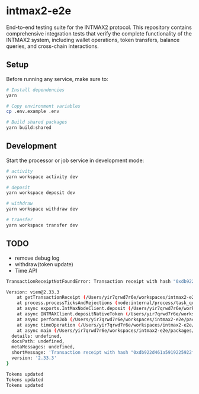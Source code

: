 # intmax2-e2e

End-to-end testing suite for the INTMAX2 protocol. This repository contains comprehensive integration tests that verify the complete functionality of the INTMAX2 system, including wallet operations, token transfers, balance queries, and cross-chain interactions.

## Setup

Before running any service, make sure to:

```sh
# Install dependencies
yarn

# Copy environment variables
cp .env.example .env

# Build shared packages
yarn build:shared
```

## Development

Start the processor or job service in development mode:

```sh
# activity
yarn workspace activity dev

# deposit
yarn workspace deposit dev

# withdraw
yarn workspace withdraw dev

# transfer
yarn workspace transfer dev
```

## TODO

- remove debug log
- withdraw(token update)
- Time API

```sh
TransactionReceiptNotFoundError: Transaction receipt with hash "0xdb922d461a5919225922f2fa4821bb8a160b759d80b2f28ea8123a7622b1ee22" could not be found. The Transaction may not be processed on a block yet.

Version: viem@2.33.3
    at getTransactionReceipt (/Users/yir7qrwd7r6e/workspaces/intmax2-e2e/node_modules/viem/actions/public/getTransactionReceipt.ts:66:23)
    at process.processTicksAndRejections (node:internal/process/task_queues:105:5)
    at async exports.IntMaxNodeClient.deposit (/Users/yir7qrwd7r6e/workspaces/intmax2-e2e/node_modules/intmax2-server-sdk/src/node/index.ts:789:15)
    at async INTMAXClient.depositNativeToken (/Users/yir7qrwd7r6e/workspaces/intmax2-e2e/packages/e2e/src/lib/intmax.ts:164:23)
    at async performJob (/Users/yir7qrwd7r6e/workspaces/intmax2-e2e/packages/e2e/src/service/job.service.ts:14:25)
    at async timeOperation (/Users/yir7qrwd7r6e/workspaces/intmax2-e2e/packages/shared/src/lib/operation.ts:13:20)
    at async main (/Users/yir7qrwd7r6e/workspaces/intmax2-e2e/packages/e2e/src/index.ts:8:35) {
  details: undefined,
  docsPath: undefined,
  metaMessages: undefined,
  shortMessage: 'Transaction receipt with hash "0xdb922d461a5919225922f2fa4821bb8a160b759d80b2f28ea8123a7622b1ee22" could not be found. The Transaction may not be processed on a block yet.',
  version: '2.33.3'
}
```

```sh
Tokens updated
Tokens updated
Tokens updated
```